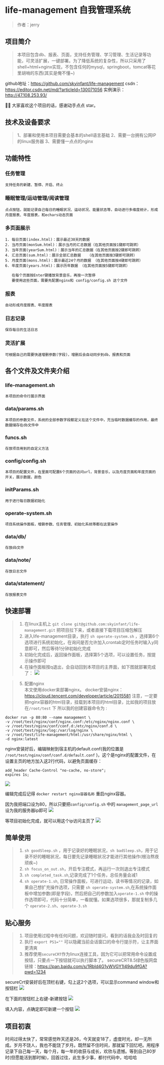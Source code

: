 # life-management  自我管理系统

> 作者：jerry

## 项目简介

>本项目包含db、报表、页面，支持任务管理、学习管理、生活记录等功能，可灵活扩展，一键部署。为了降低系统的复杂性，所以只采用了shell+html+nginx实现，不包含任何的mysql，springboot，tomcat等花里胡哨的东西(其实是俺不懂~)

github地址：<https://github.com/skyinfant/life-management>
csdn：<https://editor.csdn.net/md/?articleId=130071056>
实例演示：<http://47.108.253.93/>

🙏🏻 大家喜欢这个项目的话，感谢动手点点 star。

## 技术及设备要求
>1、部署和使用本项目需要会基本的shell语言基础
2、需要一台拥有公网IP的linux服务器
3、需要懂一点点的nginx


## 功能特性

### 任务管理
```
支持任务的新建、暂停、开启、终止
```

### 睡眠管理/运动管理/阅读管理
```
点点按钮，就能记录自己每日的睡眠状况、运动状况、能量状态等，自动进行多维度统计，形成月度报表、年度报表，和echars动态页面
```

### 多页面展示
```
1. 每日页面(index.html)：展示最近30天的数据
2. 当月页面(monSum.html)：展示当月的汇总数据（在其他页面按1键即可跳转）
3. 当年页面(yearSum.html)：展示当年的汇总数据（在其他页面按2键即可跳转）
4. 汇总页面(sum.html)：展示全部汇总数据   （在其他页面按3键即可跳转）
5. 月度页面(mons.html)：展示最近24个月的数据 （在其他页面按4键即可跳转）
6. 年度页面(years.html)：展示历年数据 （在其他页面按5键即可跳转）
   
   在每个页面按Enter键播放背景音乐，再按一次暂停
   要使用这些页面，需要先配置nginx和 config/config.sh 这个文件
```

### 报表
```
自动形成月度报表、年度报表
```
### 日志记录
```
保存每日的生活日志
```
### 灵活扩展
```
可根据自己的需要快速增删参数(字段)，增删后会自动同步到db，报表和页面
```

## 各个文件及文件夹介绍

### life-management.sh
```
本项目的命令行展示界面
```

### data/params.sh
```
本项目的参数文件，系统的全部参数字段都定义在这个文件中，充当临时数据缓存的作用，最终数据储存在db文件中
```

### funcs.sh
```
存放项目用到的自定义方法
```

###  config/config.sh
```
本项目的配置文件，在里面可配置6个页面的访问url，背景音乐，以及月度页面和年度页面的开关，展示数据，颜色
```

### initParams.sh
```
用于进行每日数据初始化
```

### operate-system.sh
```
项目系统操作面板，增删参数、任务管理、初始化系统等都在这里操作
```

### data/db/
```
存放db文件
```

### data/note/
```
存放日志文件
```

### data/statement/
```
存放报表文件
```

## 快速部署

>1. 在linux主机上 `git clone git@github.com:skyinfant/life-management.git`    把项目拉下来，或者直接下载项目压缩包解压
>2. 进入life-management目录，执行 `sh operate-system.sh` ，选择第6个选项进行系统初始化，在询问是否允许加入crontab定时任务时输入y同意即可，然后等待1分钟初始化完成
>3. 初始化完成后，返回操作面板，选择第5个选项，可以设置任务，按提示操作即可
>4. 在操作面板按q退出，会自动回到本项目的主界面，如下图就部署完成了：
![](doc/1.png)

>5. 配置nginx   
>本文使用docker来部署nginx。
>docker安装nginx：https://cloud.tencent.com/developer/article/2015581
注意，一定要把nginx容器的html目录，挂载到本项目的html目录，比如我的项目放在`/root/test` 下
所以我的创建容器命令为 :


```
docker run -p 80:80 --name management \
-v /root/test/nginx/conf/nginx.conf:/etc/nginx/nginx.conf \
-v /root/test/nginx/conf/conf.d:/etc/nginx/conf.d \
-v /root/test/nginx/log:/var/log/nginx \
-v /root/test/life-management/html:/usr/share/nginx/html \
-d nginx:latest
```
nginx安装好后，编辑映射到宿主机的default.conf(我的位置是 `/root/test/nginx/conf/conf.d/default.conf` )，这个是nginx的配置文件，在设置主页的地方加入这2行代码，以避免页面缓存：

```
add_header Cache-Control "no-cache, no-store";
expires 1s;
```
![](doc/7.png)

编辑完成后记得 `docker restart nginx容器名称` 重启nginx容器。

因为我把端口设为80，所以只要把`config/config.sh`  中的 `management_page_url` 设为我的服务器ip即可
![](doc/5.png)
    
等项目初始化完成，就可以用这个ip访问主页了
![](doc/6.png)


## 简单使用

>1. `sh goodSleep.sh` ，用于记录好的睡眠状况，`sh badSleep.sh`，用于记录不好的睡眠状况，每日要先记录睡眠状况才能进行其他操作(根治熬夜顽疾~)
>2. `sh focus_on_out.sh`，开启专注模式，再运行一次则退出专注模式
>3. `sh completed_task.sh`,记录完成了1个任务，总任务量会减1
>4. `sh operate-1.sh`, 日常操作面板，可进行运动，读书等情况的记录，如果自己想扩充操作选项，只需要 `sh operate-system.sh`,在系统操作面板中增加参数(即是字段)，然后把自己的参数加入`operate-1.sh` 中的操作选项即可，代码十分简单，一看就懂。如果选项很多，那就复制多几个 `operate-2.sh`、`operate-3.sh`


## 贴心服务
>1. 项目使用过程中有任何问题，欢迎随时提问，看到的话我会及时回复的
>2. 执行 `export PS1=""` 可以隐藏当前会话窗口的命令行提示符，让主界面更清爽
>3. 推荐使用`secureCRT`作为linux连接工具，因为它可以把常用命令设置成按钮，只要点一下按钮就可以执行脚本了。
secureCRT8.5绿色版网盘链接：https://pan.baidu.com/s/1RbId4G1yWVGY1l49du9fGA?pwd=1234 

secureCrt安装好后在顶栏右键，勾上这2个选项，可以显示command window和按钮栏
![](doc/2.png)

在下面的按钮栏上右键-新建按钮
![](doc/3.png)

填入内容，点确定即可新建一个按钮
![](doc/4.png)



## 项目初衷
>
时间过得太快了，常常感觉昨天还是26，今天就变18了，虚度时光，却一无所成。岁月不饶人，我也不能饶了岁月。既然留不住时间，那就留下回忆吧。用程序记录下自己每一天，每个月，每一年的收获与成长，欢欣与遗憾。等到自己80岁时(但愿能活到那时候)，回首过往，此生多少事，都付代码中，哈哈哈
